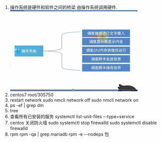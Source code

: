 1. 操作系统是硬件和软件之间的桥梁
由操作系统调用硬件.
![](2022-11-14-17-06-27.png)
2. centos7 root/305750
3. restart network
sudo nmcli network off
sudo nmcli network on
1. ps -ef | grep dm
2. tree
3. 查看所有已安装的服务
systemctl list-unit-files --type=service
4. centos 关闭防火墙
sudo systemctl stop firewalld
sudo systemctl disable firewalld
5. rpm
rpm -qa | grep mariadb
rpm -e --nodeps 包
